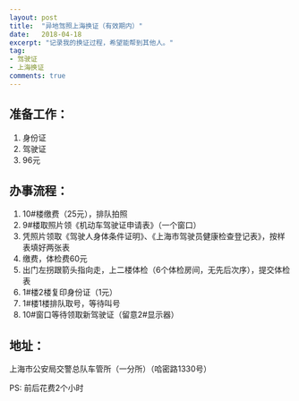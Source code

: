 ```yaml
---
layout: post
title:  "异地驾照上海换证（有效期内）"
date:   2018-04-18
excerpt: "记录我的换证过程，希望能帮到其他人。"
tag:
- 驾驶证
- 上海换证
comments: true
---
```


## 准备工作：
1. 身份证
2. 驾驶证
3. 96元

## 办事流程：
1. 10#楼缴费（25元），排队拍照
2. 9#楼取照片领《机动车驾驶证申请表》（一个窗口）
3. 凭照片领取《驾驶人身体条件证明》、《上海市驾驶员健康检查登记表》，按样表填好两张表
4. 缴费，体检费60元
5. 出门左拐跟箭头指向走，上二楼体检（6个体检房间，无先后次序），提交体检表
6. 1#楼2楼复印身份证（1元）
7. 1#楼1楼排队取号，等待叫号
8. 10#窗口等待领取新驾驶证（留意2#显示器）

## 地址：
上海市公安局交警总队车管所（一分所）（哈密路1330号）

PS: 前后花费2个小时


